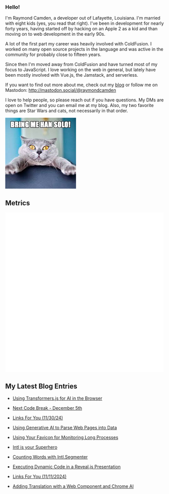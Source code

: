### Hello!

I'm Raymond Camden, a developer out of Lafayette, Louisiana. I'm married with eight kids (yes, you read that right). I've been in development for nearly forty years, having started off by hacking on an Apple 2 as a kid and than moving on to web development in the early 90s.

A lot of the first part my career was heavily involved with ColdFusion. I worked on many open source projects in the language and was active in the community for probably close to fifteen years. 

Since then I'm moved away from ColdFusion and have turned most of my focus to JavaScript. I love working on the web in general, but lately have been mostly involved with Vue.js, the Jamstack, and serverless. 

If you want to find out more about me, check out my [blog](https://www.raymondcamden.com) or follow me on Mastodon: <http://mastodon.social/@raymondcamden>

I love to help people, so please reach out if you have questions. My DMs are open on Twitter and you can email me at my blog. Also, my two favorite things are Star Wars and cats, not necessarily in that order.

![Star Wars cat](https://raw.githubusercontent.com/cfjedimaster/cfjedimaster/master/cat.jpg)

## Metrics

<picture>
  <img src="/github-metrics.svg" alt="Metrics">
</picture>

<!-- RSS -->
## My Latest Blog Entries

* [Using Transformers.js for AI in the Browser](https://www.raymondcamden.com/2024/12/03/using-transformersjs-for-ai-in-the-browser)

* [Next Code Break - December 5th](https://www.raymondcamden.com/2024/12/02/next-code-break-december-5th)

* [Links For You (11/30/24)](https://www.raymondcamden.com/2024/11/30/links-for-you)

* [Using Generative AI to Parse Web Pages into Data](https://www.raymondcamden.com/2024/11/27/using-generative-ai-to-parse-web-pages-into-data)

* [Using Your Favicon for Monitoring Long Processes](https://www.raymondcamden.com/2024/11/25/using-your-favicon-for-monitoring-long-processes)

* [Intl is your Superhero](https://www.raymondcamden.com/2024/11/21/intl-is-your-superhero)

* [Counting Words with Intl.Segmenter](https://www.raymondcamden.com/2024/11/20/counting-words-with-intlsegmenter)

* [Executing Dynamic Code in a Reveal.js Presentation](https://www.raymondcamden.com/2024/11/12/executing-dynamic-code-in-a-revealjs-presentation)

* [Links For You (11/11/2024)](https://www.raymondcamden.com/2024/11/11/links-for-you)

* [Adding Translation with a Web Component and Chrome AI](https://www.raymondcamden.com/2024/11/07/adding-translation-with-a-web-component-and-chrome-ai)

<!-- ENDRSS -->


